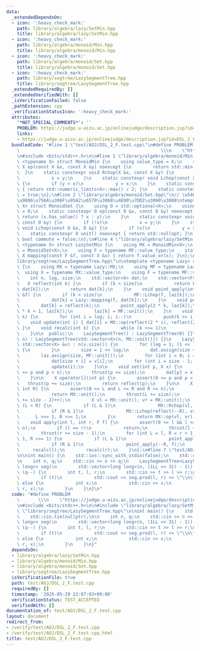 ```yaml
---
data:
  _extendedDependsOn:
  - icon: ':heavy_check_mark:'
    path: library/algebra/lazy/SetMin.hpp
    title: library/algebra/lazy/SetMin.hpp
  - icon: ':heavy_check_mark:'
    path: library/algebra/monoid/Min.hpp
    title: library/algebra/monoid/Min.hpp
  - icon: ':heavy_check_mark:'
    path: library/algebra/monoid/Set.hpp
    title: library/algebra/monoid/Set.hpp
  - icon: ':heavy_check_mark:'
    path: library/segtree/LazySegmentTree.hpp
    title: library/segtree/LazySegmentTree.hpp
  _extendedRequiredBy: []
  _extendedVerifiedWith: []
  _isVerificationFailed: false
  _pathExtension: cpp
  _verificationStatusIcon: ':heavy_check_mark:'
  attributes:
    '*NOT_SPECIAL_COMMENTS*': ''
    PROBLEM: https://judge.u-aizu.ac.jp/onlinejudge/description.jsp?id=DSL_2_F
    links:
    - https://judge.u-aizu.ac.jp/onlinejudge/description.jsp?id=DSL_2_F
  bundledCode: "#line 1 \"test/AOJ/DSL_2_F.test.cpp\"\n#define PROBLEM           \
    \                                                     \\\n    \"https://judge.u-aizu.ac.jp/onlinejudge/description.jsp?id=DSL_2_F\"\
    \n#include <bits/stdc++.h>\n\n#line 1 \"library/algebra/monoid/Min.hpp\"\ntemplate\
    \ <typename X> struct MonoidMin {\n    using value_type = X;\n    static constexpr\
    \ X op(const X &x, const X &y) noexcept {\n        return std::min(x, y);\n  \
    \  }\n    static constexpr void Rchop(X &x, const X &y) {\n        if (x > y)\n\
    \            x = y;\n    }\n    static constexpr void Lchop(const X &x, X &y)\
    \ {\n        if (y > x)\n            y = x;\n    }\n    static constexpr X unit()\
    \ { return std::numeric_limits<X>::max() / 2; }\n    static constexpr bool commute\
    \ = true;\n};\n#line 2 \"library/algebra/monoid/Set.hpp\"\n// \u5408\u6210\u306E\
    \u9806\u756A\u306F\u95A2\u6570\u3068\u4E00\u7DD2\u3060\u3088\ntemplate <typename\
    \ X> struct MonoidSet {\n    using O = std::optional<X>;\n    using value_type\
    \ = O;\n    static constexpr O op(const O &x, const O &y) noexcept {\n       \
    \ return (x.has_value() ? x : y);\n    }\n    static constexpr void Rchop(O &x,\
    \ const O &y) {\n        if (!x)\n            x = y;\n    }\n    static constexpr\
    \ void Lchop(const O &x, O &y) {\n        if (x)\n            y = x;\n    }\n\
    \    static constexpr O unit() noexcept { return std::nullopt; }\n    static constexpr\
    \ bool commute = false;\n};\n#line 4 \"library/algebra/lazy/SetMin.hpp\"\ntemplate\
    \ <typename X> struct LazySetMin {\n    using MX = MonoidMin<X>;\n    using MF\
    \ = MonoidSet<X>;\n    using F = typename MF::value_type;\n    static constexpr\
    \ X mapping(const F &f, const X &x) { return f.value_or(x); }\n};\n#line 2 \"\
    library/segtree/LazySegmentTree.hpp\"\n\ntemplate <typename Lazy> class LazySegmentTree\
    \ {\n    using MX = typename Lazy::MX;\n    using MF = typename Lazy::MF;\n  \
    \  using X = typename MX::value_type;\n    using F = typename MF::value_type;\n\
    \    int n, log, size;\n    std::vector<X> dat;\n    std::vector<F> laz;\n\n \
    \   X reflect(int k) {\n        if (k < size)\n            return Lazy::mapping(laz[k],\
    \ dat[k]);\n        return dat[k];\n    }\n    void point_apply(int k, const F\
    \ &f) {\n        if (k < size)\n            MF::Lchop(f, laz[k]);\n        else\n\
    \            dat[k] = Lazy::mapping(f, dat[k]);\n    }\n    void push(int k) {\n\
    \        dat[k] = reflect(k);\n        point_apply(2 * k, laz[k]);\n        point_apply(2\
    \ * k + 1, laz[k]);\n        laz[k] = MF::unit();\n    }\n    void thrust(int\
    \ k) {\n        for (int i = log; i; i--)\n            push(k >> i);\n    }\n\
    \    void update(int i) { dat[i] = MX::op(reflect(2 * i), reflect(2 * i + 1));\
    \ }\n    void recalc(int k) {\n        while (k >>= 1)\n            update(k);\n\
    \    }\n\n  public:\n    LazySegmentTree() : LazySegmentTree(0) {}\n    LazySegmentTree(int\
    \ n) : LazySegmentTree(std::vector<X>(n, MX::unit())) {}\n    LazySegmentTree(const\
    \ std::vector<X> &v) : n(v.size()) {\n        for (log = 1; (1 << log) < n; log++)\
    \ {\n        }\n        size = 1 << log;\n        dat.assign(size << 1, MX::unit());\n\
    \        laz.assign(size, MF::unit());\n        for (int i = 0; i < n; ++i)\n\
    \            dat[size + i] = v[i];\n        for (int i = size - 1; i >= 1; --i)\n\
    \            update(i);\n    }\n\n    void set(int p, X x) {\n        assert(0\
    \ <= p and p < n);\n        thrust(p += size);\n        dat[p] = x;\n        recalc(p);\n\
    \    }\n\n    X operator[](int p) {\n        assert(0 <= p and p < n);\n     \
    \   thrust(p += size);\n        return reflect(p);\n    }\n\n    X prod(int L,\
    \ int R) {\n        assert(0 <= L and L <= R and R <= n);\n        if (L == R)\n\
    \            return MX::unit();\n        thrust(L += size);\n        thrust((R\
    \ += size - 1)++);\n        X vl = MX::unit(), vr = MX::unit();\n        while\
    \ (L < R) {\n            if (L & 1)\n                MX::Rchop(vl, reflect(L++));\n\
    \            if (R & 1)\n                MX::Lchop(reflect(--R), vr);\n      \
    \      L >>= 1, R >>= 1;\n        }\n        return MX::op(vl, vr);\n    }\n\n\
    \    void apply(int l, int r, F f) {\n        assert(0 <= l && l <= r && r <=\
    \ n);\n        if (l == r)\n            return;\n        thrust(l += size);\n\
    \        thrust(r += size - 1);\n        for (int L = l, R = r + 1; L < R; L >>=\
    \ 1, R >>= 1) {\n            if (L & 1)\n                point_apply(L++, f);\n\
    \            if (R & 1)\n                point_apply(--R, f);\n        }\n   \
    \     recalc(l);\n        recalc(r);\n    }\n};\n#line 7 \"test/AOJ/DSL_2_F.test.cpp\"\
    \n\nint main() {\n    std::ios::sync_with_stdio(false);\n    std::cin.tie(nullptr);\n\
    \n    int n, q;\n    std::cin >> n >> q;\n    LazySegmentTree<LazySetMin<long\
    \ long>> seg(\n        std::vector<long long>(n, (1LL << 31) - 1));\n    while\
    \ (q--) {\n        int t, l, r;\n        std::cin >> t >> l >> r;\n        r++;\n\
    \        if (t)\n            std::cout << seg.prod(l, r) << \"\\n\";\n       \
    \ else {\n            int x;\n            std::cin >> x;\n            seg.apply(l,\
    \ r, x);\n        }\n    }\n}\n"
  code: "#define PROBLEM                                                         \
    \       \\\n    \"https://judge.u-aizu.ac.jp/onlinejudge/description.jsp?id=DSL_2_F\"\
    \n#include <bits/stdc++.h>\n\n#include \"library/algebra/lazy/SetMin.hpp\"\n#include\
    \ \"library/segtree/LazySegmentTree.hpp\"\n\nint main() {\n    std::ios::sync_with_stdio(false);\n\
    \    std::cin.tie(nullptr);\n\n    int n, q;\n    std::cin >> n >> q;\n    LazySegmentTree<LazySetMin<long\
    \ long>> seg(\n        std::vector<long long>(n, (1LL << 31) - 1));\n    while\
    \ (q--) {\n        int t, l, r;\n        std::cin >> t >> l >> r;\n        r++;\n\
    \        if (t)\n            std::cout << seg.prod(l, r) << \"\\n\";\n       \
    \ else {\n            int x;\n            std::cin >> x;\n            seg.apply(l,\
    \ r, x);\n        }\n    }\n}"
  dependsOn:
  - library/algebra/lazy/SetMin.hpp
  - library/algebra/monoid/Min.hpp
  - library/algebra/monoid/Set.hpp
  - library/segtree/LazySegmentTree.hpp
  isVerificationFile: true
  path: test/AOJ/DSL_2_F.test.cpp
  requiredBy: []
  timestamp: '2025-05-29 22:07:03+09:00'
  verificationStatus: TEST_ACCEPTED
  verifiedWith: []
documentation_of: test/AOJ/DSL_2_F.test.cpp
layout: document
redirect_from:
- /verify/test/AOJ/DSL_2_F.test.cpp
- /verify/test/AOJ/DSL_2_F.test.cpp.html
title: test/AOJ/DSL_2_F.test.cpp
---
```

